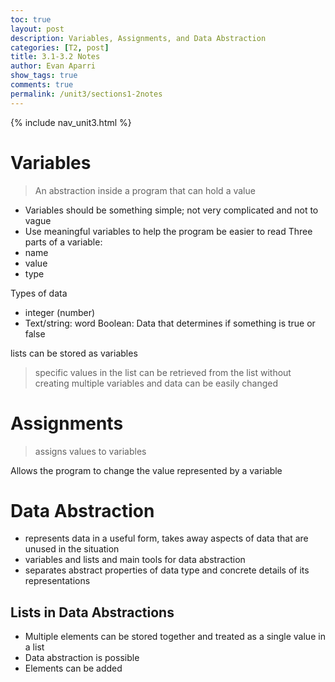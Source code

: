 ```yaml
---
toc: true
layout: post
description: Variables, Assignments, and Data Abstraction
categories: [T2, post]
title: 3.1-3.2 Notes
author: Evan Aparri
show_tags: true
comments: true
permalink: /unit3/sections1-2notes
---
```


{% include nav_unit3.html %}

# Variables
> An abstraction inside a program that can hold a value


- Variables should be something simple; not very complicated and not to vague
- Use meaningful variables to help the program be easier to read
Three parts of a variable:
- name
- value
- type

Types of data
- integer (number)
- Text/string: word
Boolean: Data that determines if something is true or false

lists can be stored as variables
> specific values in the list can be retrieved from the list without creating multiple variables and data can be easily changed

# Assignments
> assigns values to variables

Allows the program to change the value represented by a variable


# Data Abstraction
- represents data in a useful form, takes away aspects of data that are unused in the situation
- variables and lists and main tools for data abstraction
- separates abstract properties of data type and concrete details of its representations

## Lists in Data Abstractions

- Multiple elements can be stored together and treated as a single value in a list
- Data abstraction is possible
- Elements can be added